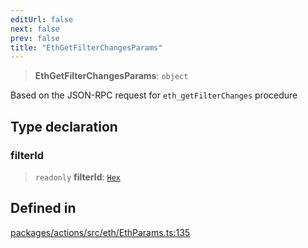 ```yaml
---
editUrl: false
next: false
prev: false
title: "EthGetFilterChangesParams"
---
```


> **EthGetFilterChangesParams**: `object`

Based on the JSON-RPC request for `eth_getFilterChanges` procedure

## Type declaration

### filterId

> `readonly` **filterId**: [`Hex`](/reference/tevm/actions/type-aliases/hex/)

## Defined in

[packages/actions/src/eth/EthParams.ts:135](https://github.com/evmts/tevm-monorepo/blob/main/packages/actions/src/eth/EthParams.ts#L135)
